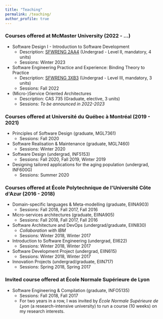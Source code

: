 ```yaml
---
title: "Teaching"
permalink: /teaching/
author_profile: true
---
```


### Courses offered at McMaster University (2022 - ...)

  - Software Design I - Introduction to Software Development
    - Description: [SFWRENG 2AA4](https://academiccalendars.romcmaster.ca/preview_course_nopop.php?catoid=44&coid=228791) (Undergrad - Level II, mandatory, 4 units)
    - Sessions: Winter 2023
  - Software Engineering Practice and Experience: Binding Theory to Practice
    - Description: [SFWRENG 3XB3](https://academiccalendars.romcmaster.ca/preview_course_nopop.php?catoid=44&coid=230536) (Undergrad - Level III, mandatory, 3 units)
    - Sessions: Fall 2022
  - (Micro-)Service Oriented Architectures
    - Description: CAS 735 (Graduate, elective, 3 units)
    - Sessions: _To be announced in 2022-2023_

### Courses offered at Université du Québec à Montréal (2019 - 2021)

  - Principles of Software Design (graduate, MGL7361)
    - Sessions: Fall 2020
  - Software Realisation & Maintenance (graduate, MGL7460)
    - Sessions: Winter 2020
  - Software Design (undergrad, INF5153)
    - Sessions: Fall 2020, Fall 2019, Winter 2019
  - Designing tailored applications for the aging population (undergrad, INF600G)
    - Sessions: Summer 2020

### Courses offered at École Polytechnique de l'Université Côte d'Azur (2016 - 2018)
  
  - Domain-specific languages & Meta-modelling (graduate, EIINA903)
    - Sessions: Fall 2018, Fall 2017, Fall 2016
  - Micro-services architectures (graduate, EIINA905)
    - Sessions: Fall 2018, Fall 2017, Fall 2016 
  - Software Architecture and DevOps (undergrad/graduate, EIIN830)
    - _Collaboration with IBM_
    - Sessions: Winter 2018, Winter 2017 
  - Introduction to Software Engineering (undergrad, EII622)
    - Sessions: Winter 2018, Winter 2017
  - Software Development Project (undergrad, EIIN615)
    - Sessions: Winter 2018, Winter 2017
  - Innovation Projects (undergrad/graduate, EIIN717)
    - Sessions: Spring 2018, Spring 2017 

### Invited course offered at École Normale Supérieure de Lyon

  - Software Engineering & Compilation (graduate, INFO5135)
    - Sessions: Fall 2018, Fall 2017
    - For two years in a row, I was invited by _École Normale Supérieure de Lyon_ (a research-intensive university) to run a course (10 weeks) on my research interests.
